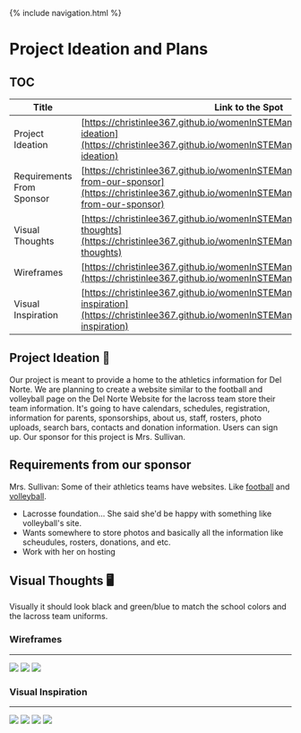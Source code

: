 {% include navigation.html %}

# Project Ideation and Plans 

## TOC

| Title | Link to the Spot |
|--------------------- | ------------------|
| Project Ideation | [https://christinlee367.github.io/womenInSTEMandDavid/visual#project-ideation](https://christinlee367.github.io/womenInSTEMandDavid/visual#project-ideation) |
| Requirements From Sponsor | [https://christinlee367.github.io/womenInSTEMandDavid/visual#requirements-from-our-sponsor](https://christinlee367.github.io/womenInSTEMandDavid/visual#requirements-from-our-sponsor) |
| Visual Thoughts | [https://christinlee367.github.io/womenInSTEMandDavid/visual#visual-thoughts](https://christinlee367.github.io/womenInSTEMandDavid/visual#visual-thoughts) |
| Wireframes | [https://christinlee367.github.io/womenInSTEMandDavid/visual#wireframes](https://christinlee367.github.io/womenInSTEMandDavid/visual#wireframes) |
| Visual Inspiration | [https://christinlee367.github.io/womenInSTEMandDavid/visual#visual-inspiration](https://christinlee367.github.io/womenInSTEMandDavid/visual#visual-inspiration) |


## Project Ideation 🚀
Our project is meant to provide a home to the athletics information for Del Norte. We are planning to create a website similar to the football and volleyball page on the Del Norte Website for the lacross team store their team information. It's going to have calendars, schedules, registration, information for parents, sponsorships, about us, staff, rosters, photo uploads, search bars, contacts and donation information. Users can sign up. Our sponsor for this project is Mrs. Sullivan. <br>

## Requirements from our sponsor 
Mrs. Sullivan: Some of their athletics teams have websites. Like [football](https://www.dnfootball.com/) and [volleyball](https://dnhsboysvolleyball.com/). 
- Lacrosse foundation... She said she'd be happy with something like volleyball's site.
- Wants somewhere to store photos and basically all the information like scheudules, rosters, donations, and etc.
- Work with her on hosting

## Visual Thoughts 🖥
Visually it should look black and green/blue to match the school colors and the lacross team uniforms.<br>


### Wireframes
***
![](https://i.postimg.cc/rmR10g18/Screenshot-2022-03-18-113929.png)
![](https://i.postimg.cc/nr8vv72q/Screenshot-2022-03-18-113955.png)
![](https://i.postimg.cc/3wcjxzDS/Screenshot-2022-03-18-114024.png)

### Visual Inspiration
***
![](https://i.postimg.cc/JhnggVLP/Screen-Shot-2022-03-18-at-11-40-56-AM.png)
![](https://i.postimg.cc/bwLW3YKZ/Screen-Shot-2022-03-18-at-11-41-12-AM.png)
![](https://i.postimg.cc/mr5qWXZR/Screen-Shot-2022-03-18-at-11-42-17-AM.png)
![](https://i.postimg.cc/c4ypJbRL/Screen-Shot-2022-03-18-at-11-42-25-AM.png)
